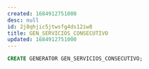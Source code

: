 ```yaml
---
created: 1684912751000
desc: null
id: 2j8qhjic5jtwsfg4ds12iw8
title: GEN_SERVICIOS_CONSECUTIVO
updated: 1684912751000
---
```


```sql
CREATE GENERATOR GEN_SERVICIOS_CONSECUTIVO;
```